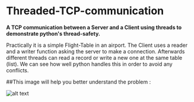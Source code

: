 # Threaded-TCP-communication

**A TCP communication between a Server and a Client using threads to demonstrate python's thread-safety.**

Practically it is a simple Flight-Table in an airport.
The Client uses a reader and a writer function asking the server to make a connection. 
Afterwards different threads can read a record or write a new one at the same table (list).
We can see how well python handles this in order to avoid any conflicts.

##This image will help you better understand the problem : 

![alt text](https://imgur.com/a/wjVUmhb)
